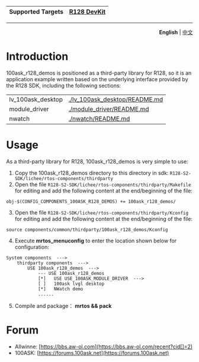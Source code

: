 | Supported Targets | [R128 DevKit](https://www.aliexpress.us/item/3256805799420975.html) |
| ----------------- | ------------ |

---
<p align="right">
  <b>English</b> | <a href="./README_zh.md">中文</a></a>
</p>

# Introduction

100ask_r128_demos is positioned as a third-party library for R128, so it is an application example written based on the underlying interface provided by the R128 SDK, including the following sections:

| | |
| :--- | :--- |
|lv_100ask_desktop | [./lv_100ask_desktop/README.md](./lv_100ask_desktop/README.md) |
|module_driver | [./module_driver/README.md](./module_driver/README.md) |
|nwatch | [./nwatch/README.md](./nwatch/README.md) |


# Usage

As a third-party library for R128, 100ask_r128_demos is very simple to use:

1. Copy the 100ask_r128_demos directory to this directory in sdk: `R128-S2-SDK/lichee/rtos-components/thirdparty`
2. Open the file `R128-S2-SDK/lichee/rtos-components/thirdparty/Makefile` for editing and add the following content at the end/beginning of the file:

```shell
obj-$(CONFIG_COMPONENTS_100ASK_R128_DEMOS) += 100ask_r128_demos/
```

3. Open the file `R128-S2-SDK/lichee/rtos-components/thirdparty/Kconfig` for editing and add the following content at the end/beginning of the file:

```shell
source components/common/thirdparty/100ask_r128_demos/Kconfig
```

4. Execute  **mrtos_menuconfig** to enter the location shown below for configuration:

```shell
System components  --->
    thirdparty components  --->
        USE 100ask_r128_demos  --->
            --- USE 100ask_r128_demos
            [*]   USE USE_100ASK_MODULE_DRIVER  --->
            [ ]   100ask lvgl desktop
            [*]   NWatch demo
            ......
```

5. Compile and package： **mrtos && pack**

# Forum

- Allwinne: [https://bbs.aw-ol.com](https://bbs.aw-ol.com/recent?cid[]=2)
- 100ASK: [https://forums.100ask.net](https://forums.100ask.net)
